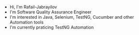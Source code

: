 - Hi, I'm Rafail-Jabrayilov
- I'm Software Quality Assurance Engineer
- I'm interested in Java, Selenium, TestNG, Cucumber and other Automation tools
- I'm currently praticing TestNG Automation

